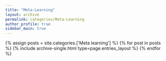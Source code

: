 ```yaml
---
title: "Meta-Learning"
layout: archive
permalink: categories/Meta-Learning
author_profile: true
sidebar_main: true
---
```


{% assign posts = site.categories.['Meta learning'] %}
{% for post in posts %} {% include archive-single.html type=page.entries_layout %} {% endfor %}
